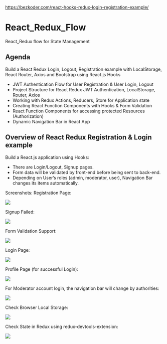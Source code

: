https://bezkoder.com/react-hooks-redux-login-registration-example/

# React_Redux_Flow
React_Redux flow for State Management 

## Agenda 
Build a React Redux Login, Logout, Registration example with LocalStorage, React Router, Axios and Bootstrap using React.js Hooks

- JWT Authentication Flow for User Registration & User Login, Logout
- Project Structure for React Redux JWT Authentication, LocalStorage, Router, Axios
- Working with Redux Actions, Reducers, Store for Application state
- Creating React Function Components with Hooks & Form Validation
- React Function Components for accessing protected Resources (Authorization)
- Dynamic Navigation Bar in React App

## Overview of React Redux Registration & Login example

Build a React.js application using Hooks:

* There are Login/Logout, Signup pages.
* Form data will be validated by front-end before being sent to back-end.
* Depending on User’s roles (admin, moderator, user), Navigation Bar changes its items automatically.

Screenshots: Registration Page:

![](https://github.com/DeepHiveMind/React_Redux_Flow/blob/main/Images/Image1%20(1).png)

Signup Failed: 

![](https://github.com/DeepHiveMind/React_Redux_Flow/blob/main/Images/Image1%20(2).png)

Form Validation Support:

![](https://github.com/DeepHiveMind/React_Redux_Flow/blob/main/Images/Image1%20(3).png)

Login Page:

![](https://github.com/DeepHiveMind/React_Redux_Flow/blob/main/Images/Image1%20(4).png)

Profile Page (for successful Login):

![](https://github.com/DeepHiveMind/React_Redux_Flow/blob/main/Images/Image1%20(5).png)

For Moderator account login, the navigation bar will change by authorities:

![](https://github.com/DeepHiveMind/React_Redux_Flow/blob/main/Images/Image1%20(6).png)

Check Browser Local Storage:

![](https://github.com/DeepHiveMind/React_Redux_Flow/blob/main/Images/Image1%20(7).png)

Check State in Redux using redux-devtools-extension:

![](https://github.com/DeepHiveMind/React_Redux_Flow/blob/main/Images/Image1%20(8).png)








